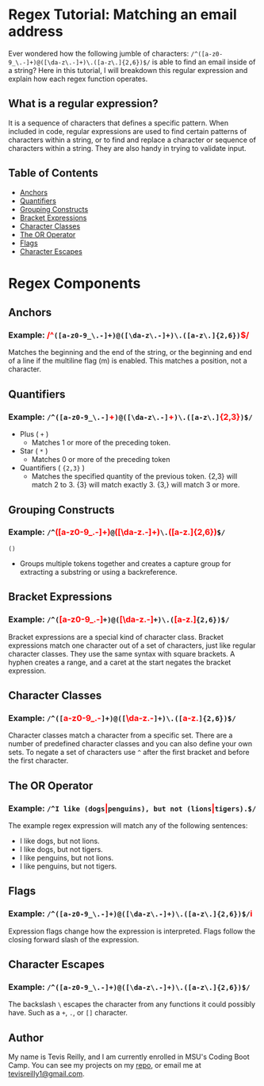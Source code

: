 # Regex Tutorial: Matching an email address

Ever wondered how the following jumble of characters:
    `/^([a-z0-9_\.-]+)@([\da-z\.-]+)\.([a-z\.]{2,6})$/`
is able to find an email inside of a string? 
Here in this tutorial, I will breakdown this regular expression and explain how each regex function operates. 
## What is a regular expression?

It is a sequence of characters that defines a specific pattern. When included in code, regular expressions are used to find certain patterns of characters within a string, or to find and replace a character or sequence of characters within a string. They are also handy in trying to validate input.

## Table of Contents

- [Anchors](#anchors)
- [Quantifiers](#quantifiers)
- [Grouping Constructs](#grouping-constructs)
- [Bracket Expressions](#bracket-expressions)
- [Character Classes](#character-classes)
- [The OR Operator](#the-or-operator)
- [Flags](#flags)
- [Character Escapes](#character-escapes)

# Regex Components

## Anchors
### Example: <span style="color:red">/^</span>`([a-z0-9_\.-]+)@([\da-z\.-]+)\.([a-z\.]{2,6})`<span style="color:red">$/</span>
Matches the beginning and the end of the string, or the beginning and end of a line if the multiline flag (m) is enabled. This matches a position, not a character.

## Quantifiers
### Example: `/^([a-z0-9_\.-]`<span style="color:red;">+</span>`)@([\da-z\.-]`<span style="color:red;">+</span>`)\.([a-z\.]`<span style="color:red;">{2,3}</span>`)$/`
- Plus ( `+` )
    - Matches 1 or more of the preceding token.
- Star ( `*` )
    - Matches 0 or more of the preceding token
- Quantifiers ( `{2,3}` )
    - Matches the specified quantity of the previous token. {2,3} will match 2 to 3. {3} will match exactly 3. {3,} will match 3 or more.
## Grouping Constructs
### Example: `/^`<span style="color: red;">([a-z0-9_\.-]+)</span>`@`<span style="color: red;">([\da-z\.-]+)</span>`\.`<span style="color: red;">([a-z\.]{2,6})</span>`$/`
`()`
- Groups multiple tokens together and creates a capture group for extracting a substring or using a backreference.
## Bracket Expressions
### Example: `/^(`<span style="color: red;">[a-z0-9_\.-]</span>`+)@(`<span style="color: red;">[\da-z\.-]</span>`+)\.(`<span style="color: red;">[a-z\.]</span>`{2,6})$/`
Bracket expressions are a special kind of character class. Bracket expressions match one character out of a set of characters, just like regular character classes. They use the same syntax with square brackets. A hyphen creates a range, and a caret at the start negates the bracket expression.
## Character Classes
### Example: `/^([`<span style="color: red;">a-z0-9_\.-</span>`]+)@([`<span style="color: red;">\da-z\.-</span>`]+)\.([`<span style="color: red;">a-z\.</span>`]{2,6})$/`

Character classes match a character from a specific set. There are a number of predefined character classes and you can also define your own sets. To negate a set of characters use `^` after the first bracket and before the first character.

## The OR Operator
### Example: `/^I like (dogs`<span style="color: red;">|</span>`penguins), but not (lions`<span style="color: red;">|</span>`tigers).$/`
The example regex expression will match any of the following sentences:
- I like dogs, but not lions.
- I like dogs, but not tigers.
- I like penguins, but not lions.
- I like penguins, but not tigers.

## Flags
### Example: `/^([a-z0-9_\.-]+)@([\da-z\.-]+)\.([a-z\.]{2,6})$/`<span style="color:red;">i</span>
Expression flags change how the expression is interpreted. Flags follow the closing forward slash of the expression.

## Character Escapes
### Example: `/^([a-z0-9_\.-]+)@([\da-z\.-]+)\.([a-z\.]{2,6})$/`
The backslash `\` escapes the character from any functions it could possibly have. Such as a `+`, `.`, or `[]` character.

## Author

My name is Tevis Reilly, and I am currently enrolled in MSU's Coding Boot Camp. You can see my projects on my [repo](https://github.com/tevissaur), or email me at tevisreilly1@gmail.com.
